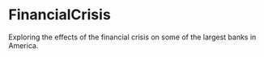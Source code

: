 # FinancialCrisis
Exploring the effects of the financial crisis on some of the largest banks in America.
